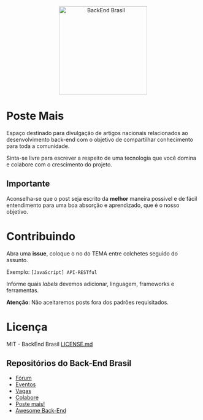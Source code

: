 <p align="center">
  <img src="https://avatars3.githubusercontent.com/u/30732658?v=4&s=200" alt="BackEnd Brasil" width="230" />
</p>

# Poste Mais
Espaço destinado para divulgação de artigos nacionais relacionados ao desenvolvimento back-end com o objetivo de compartilhar conhecimento para toda a comunidade.

Sinta-se livre para escrever a respeito de uma tecnologia que você domina e colabore com o crescimento do projeto. 

## Importante
Aconselha-se que o post seja escrito da **melhor** maneira possivel e de fácil entendimento para uma boa absorção e aprendizado, que é o nosso objetivo.

# Contribuindo
Abra uma **issue**, coloque o no do TEMA entre colchetes seguido do assunto.

Exemplo: `[JavaScript] API-RESTful`

Informe quais _labels_ devemos adicionar, linguagem, frameworks e ferramentas.

**Atenção**: Não aceitaremos posts fora dos padrões requisitados.

# Licença

MIT - BackEnd Brasil [LICENSE.md](LICENSE.md)

## Repositórios do Back-End Brasil

- [Fórum](https://github.com/backend-br/forum)
- [Eventos](https://github.com/backend-br/eventos)
- [Vagas](https://github.com/backend-br/vagas)
- [Colabore](https://github.com/backend-br/colabore)
- [Poste mais!](https://github.com/backend-br/poste-mais)
- [Awesome Back-End](https://github.com/backend-br/awesome-backend)

